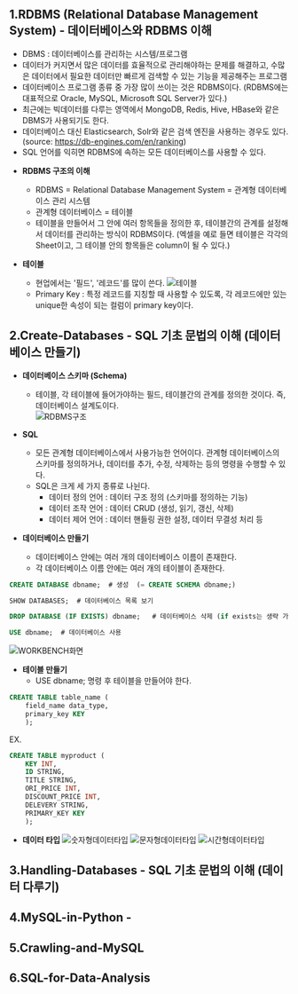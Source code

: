 1.RDBMS (Relational Database Management System) - 데이터베이스와 RDBMS 이해
----------------------------
- DBMS : 데이터베이스를 관리하는 시스템/프로그램
- 데이터가 커지면서 많은 데이터를 효율적으로 관리해야하는 문제를 해결하고, 수많은 데이터에서 필요한 데이터만 빠르게 검색할 수 있는 기능을 제공해주는 프로그램
- 데이터베이스 프로그램 종류 중 가장 많이 쓰이는 것은 RDBMS이다. (RDBMS에는 대표적으로 Oracle, MySQL, Microsoft SQL Server가 있다.)
- 최근에는 빅데이터를 다루는 영역에서 MongoDB, Redis, Hive, HBase와 같은 DBMS가 사용되기도 한다.  
- 데이터베이스 대신 Elasticsearch, Solr와 같은 검색 엔진을 사용하는 경우도 있다.  
(source: https://db-engines.com/en/ranking)  
- SQL 언어를 익히면 RDBMS에 속하는 모든 데이터베이스를 사용할 수 있다.

* **RDBMS 구조의 이해**
  - RDBMS = Relational Database Management System = 관계형 데이터베이스 관리 시스템
  - 관계형 데이터베이스 = 테이블
  - 테이블을 만들어서 그 안에 여러 항목들을 정의한 후, 테이블간의 관계를 설정해서 데이터를 관리하는 방식이 RDBMS이다. (엑셀을 예로 들면 테이블은 각각의 Sheet이고, 그 테이블 안의 항목들은 column이 될 수 있다.)  

* **테이블**
  - 현업에서는 '필드', '레코드'를 많이 쓴다.
![테이블](https://user-images.githubusercontent.com/58073455/73455942-548e2f00-43b4-11ea-95d3-03583e5ee3ab.png)
  - Primary Key : 특정 레코드를 지칭할 때 사용할 수 있도록, 각 레코드에만 있는 unique한 속성이 되는 컬럼이 primary key이다.
  

2.Create-Databases  - SQL 기초 문법의 이해 (데이터베이스 만들기)
----------------------------
* **데이터베이스 스키마 (Schema)**
  - 테이블, 각 테이블에 들어가야하는 필드, 테이블간의 관계를 정의한 것이다. 즉, 데이터베이스 설계도이다.  
![RDBMS구조](https://user-images.githubusercontent.com/58073455/73455432-6ae7bb00-43b3-11ea-95e6-0a5a70be0550.png)  

* **SQL**
  - 모든 관계형 데이터베이스에서 사용가능한 언어이다. 관계형 데이터베이스의 스키마를 정의하거나, 데이터를 추가, 수정, 삭제하는 등의 명령을 수행할 수 있다.
  - SQL은 크게 세 가지 종류로 나뉜다.
    - 데이터 정의 언어 : 데이터 구조 정의 (스키마를 정의하는 기능)
    - 데이터 조작 언어 : 데이터 CRUD (생성, 읽기, 갱신, 삭제)
    - 데이터 제어 언어 : 데이터 핸들링 권한 설정, 데이터 무결성 처리 등

* **데이터베이스 만들기**
  - 데이터베이스 안에는 여러 개의 데이터베이스 이름이 존재한다.
  - 각 데이터베이스 이름 안에는 여러 개의 테이블이 존재한다.  
  
~~~sql
CREATE DATABASE dbname;  # 생성  (= CREATE SCHEMA dbname;)  
~~~~  

~~~sql
SHOW DATABASES;  # 데이터베이스 목록 보기  
~~~~  

~~~sql
DROP DATABASE (IF EXISTS) dbname;   # 데이터베이스 삭제 (if exists는 생략 가능)   
~~~~  

~~~sql
USE dbname;  # 데이터베이스 사용  
~~~~  

  ![WORKBENCH화면](https://user-images.githubusercontent.com/58073455/73460812-712e6500-43bc-11ea-8208-7a8facfa6eb6.PNG)  
  
* **테이블 만들기**
  - USE dbname; 명령 후 테이블을 만들어야 한다.

~~~sql
CREATE TABLE table_name (
    field_name data_type, 
    primary_key KEY
    );
~~~    
 
 EX.
~~~sql
CREATE TABLE myproduct (
    KEY INT,
    ID STRING,
    TITLE STRING,
    ORI_PRICE INT,
    DISCOUNT_PRICE INT,
    DELEVERY STRING,
    PRIMARY_KEY KEY
    );
~~~~  

  - **데이터 타입**
  ![숫자형데이터타입](https://user-images.githubusercontent.com/58073455/73470547-67602e00-43cb-11ea-8405-02c55d568d69.png)
  ![문자형데이터타입](https://user-images.githubusercontent.com/58073455/73470586-73e48680-43cb-11ea-86c3-1ba10625668d.png)
  ![시간형데이터타입](https://user-images.githubusercontent.com/58073455/73470613-7c3cc180-43cb-11ea-9b9c-4cff254b9b2e.png)
  
  


  


3.Handling-Databases  - SQL 기초 문법의 이해 (데이터 다루기)
----------------------------



4.MySQL-in-Python -   
----------------------------



5.Crawling-and-MySQL  
----------------------------



6.SQL-for-Data-Analysis  
----------------------------

